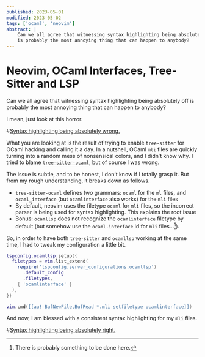 ```yaml
---
published: 2023-05-01
modified: 2023-05-02
tags: ['ocaml', 'neovim']
abstract: |
    Can we all agree that witnessing syntax highlighting being absolutely off
    is probably the most annoying thing that can happen to anybody?
---
```


# Neovim, OCaml Interfaces, Tree-Sitter and LSP

Can we all agree that witnessing syntax highlighting being absolutely off is
probably the most annoying thing that can happen to anybody?

I mean, just look at this horror.

#[Syntax highlighting being absolutely wrong.](/img/wrong-highlighting.png)

What you are looking at is the result of trying to enable `tree-sitter` for
OCaml hacking and calling it a day. In a nutshell, OCaml `mli` files are
quickly turning into a random mess of nonsensical colors, and I didn’t know
why. I tried to blame
[`tree-sitter-ocaml`](https://github.com/tree-sitter/tree-sitter-ocaml/issues/72),
but of course I was wrong.

The issue is subtle, and to be honest, I don’t know if I totally grasp it. But
from my rough understanding, it breaks down as follows.

- `tree-sitter-ocaml` defines two grammars: `ocaml` for the `ml` files, and
  `ocaml_interface` (but `ocamlinterface` also works) for the `mli` files
- By default, neovim uses the filetype `ocaml` for `mli` files, so the incorrect
  parser is being used for syntax highlighting. This explains the root issue
- Bonus: `ocamllsp` does not recognize the `ocamlinterface` filetype by
  default (but somehow use the `ocaml.interface` id for `mli` files…[^contrib]).

[^contrib]: There is probably something to be done here.

So, in order to have both `tree-sitter` and `ocamllsp` working at the same
time, I had to tweak my configuration a little bit.

``` lua
lspconfig.ocamllsp.setup({
  filetypes = vim.list_extend(
    require('lspconfig.server_configurations.ocamllsp')
      .default_config
      .filetypes,
    { 'ocamlinterface' }
  ),
})

vim.cmd([[au! BufNewFile,BufRead *.mli setfiletype ocamlinterface]])
```

And now, I am blessed with a consistent syntax highlighting for my `mli` files.

#[Syntax highlighting being absolutely right.](/img/good-highlighting.png)
